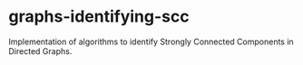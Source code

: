 # graphs-identifying-scc
Implementation of algorithms to identify Strongly Connected Components in Directed Graphs. 
